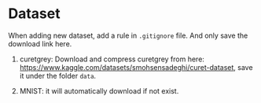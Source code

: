 # Dataset

When adding new dataset, add a rule in `.gitignore` file. And only save the download link here.

1. curetgrey: Download and compress curetgrey from here: https://www.kaggle.com/datasets/smohsensadeghi/curet-dataset, save it under the folder `data`.

2. MNIST: it will automatically download if not exist.